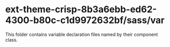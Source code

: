 # ext-theme-crisp-8b3a6ebb-ed62-4300-b80c-c1d9972632bf/sass/var

This folder contains variable declaration files named by their component class.
